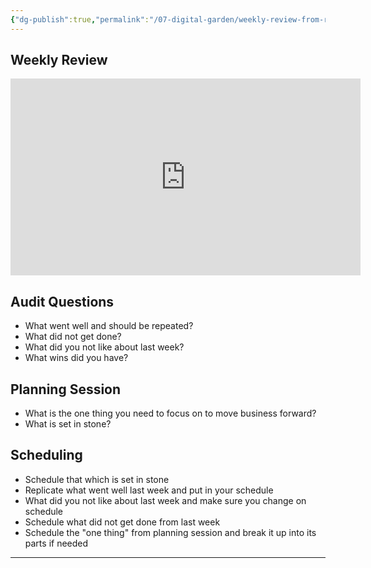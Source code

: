 ```yaml
---
{"dg-publish":true,"permalink":"/07-digital-garden/weekly-review-from-ross-harkness/","tags":["productivity"],"updated":"2025-04-06T20:52:34.337-07:00"}
---
```



## Weekly Review

<iframe width="560" height="315" src="https://www.youtube.com/embed/7wydp9SyNdY?si=qKspSdboHxC_Xssz" title="YouTube video player" frameborder="0" allow="accelerometer; autoplay; clipboard-write; encrypted-media; gyroscope; picture-in-picture; web-share" referrerpolicy="strict-origin-when-cross-origin" allowfullscreen></iframe>


## Audit Questions
 * What went well and should be repeated?
 * What did not get done?
 * What did you not like about last week?
 * What wins did you have?

## Planning Session
 * What is the one thing you need to focus on to move business forward?
 * What is set in stone?

## Scheduling
 * Schedule that which is set in stone
 * Replicate what went well last week and put in your schedule
 * What did you not like about last week and make sure you change on schedule
 * Schedule what did not get done from last week
 * Schedule the "one thing" from planning session and break it up into its parts if needed

****